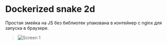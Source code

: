 # Dockerized snake 2d

Простая змейка на JS без библиотек упакована в контейнер с nginx для запуска в браузере.

> ![Screen 1](screen/welcome.png)
